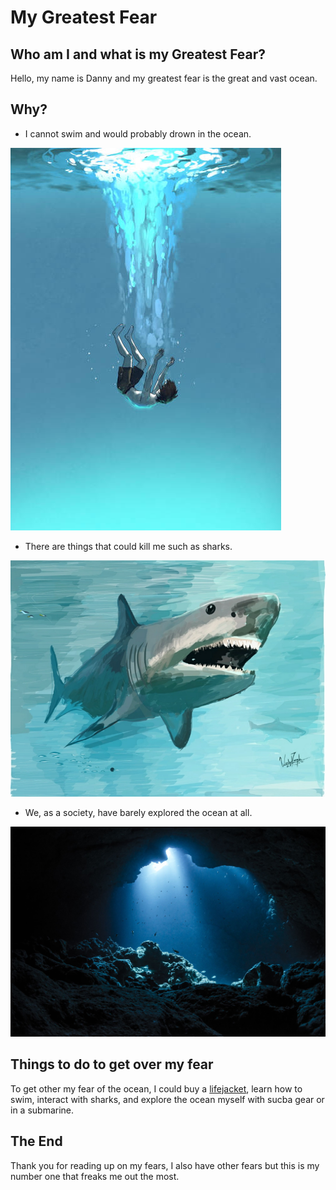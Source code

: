 # My Greatest Fear

## Who am I and what is my Greatest Fear?
Hello, my name is Danny and my greatest fear is the great and vast ocean.
## Why?
- I cannot swim and would probably drown in the ocean.


![Drowning Person](drowningperson.jpg)
- There are things that could kill me such as sharks.

![Megladodon](shot-cropped-1580780084675.webp)
- We, as a society, have barely explored the ocean at all.

![Ocean](rays-of-sunlight-into-the-underwater-cave-royalty-free-image-1665512420.jpg)

## Things to do to get over my fear
To get other my fear of the ocean, I could buy a [lifejacket](https://www.canadiantire.ca/en/pdp/fluid-universal-three-belt-pfd-life-jacket-yellow-0791900p.html?loc=plp), learn how to swim, interact with sharks, and explore the ocean myself with sucba gear or in a submarine.

## The End
Thank you for reading up on my fears, I also have other fears but this is my number one that freaks me out the most.
